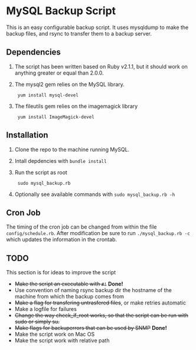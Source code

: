 # MySQL Backup Script
This is an easy configurable backup script. It uses mysqldump to make the backup files, and rsync to transfer them to a
backup server.

## Dependencies
1. The script has been written based on Ruby v2.1.1, but it should work on anything greater or equal than 2.0.0.
2. The mysql2 gem relies on the MySQL library.

        yum install mysql-devel

3. The fileutils gem relies on the imagemagick library

        yum install ImageMagick-devel

## Installation
1. Clone the repo to the machine running MySQL.
2. Intall depdencies with `bundle install`
3. Run the script as root

        sudo mysql_backup.rb

4. Optionally see available commands with `sudo mysql_backup.rb -h`

## Cron Job
The timing of the cron job can be changed from within the file `config/schedule.rb`. After modification be sure to run
`./mysql_backup.rb -c` which updates the information in the crontab.

## TODO
This section is for ideas to improve the script

- ~~Make the script an executable with `#!`~~ **Done!**
- Use convention of naming rsync backup dir the hostname of the machine from which the backup comes from
- ~~Make a flag for transfering untrasfered files~~, or make retries automatic
- Make a logfile for failures
- ~~Change the way check_if_root works, so that the script can be run with sudo or simply su.~~
- ~~Make flags for backuperrors that can be used by SNMP~~ **Done!**
- Make the script work on Mac OS
- Make the script work with relative path